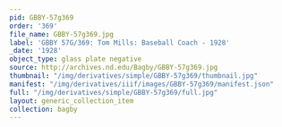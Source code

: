 ```yaml
---
pid: GBBY-57g369
order: '369'
file_name: GBBY-57g369.jpg
label: 'GBBY 57G/369: Tom Mills: Baseball Coach - 1928'
_date: '1928'
object_type: glass plate negative
source: http://archives.nd.edu/Bagby/GBBY-57g369.jpg
thumbnail: "/img/derivatives/simple/GBBY-57g369/thumbnail.jpg"
manifest: "/img/derivatives/iiif/images/GBBY-57g369/manifest.json"
full: "/img/derivatives/simple/GBBY-57g369/full.jpg"
layout: generic_collection_item
collection: bagby
---
```

